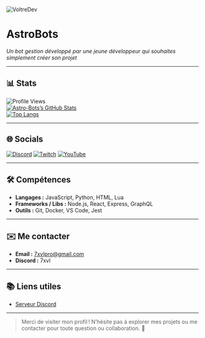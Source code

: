 <!-- Bannière en haut (tu peux remplacer l'URL par celle de ton image/bannière perso) -->
![VoltreDev](https://raw.githubusercontent.com/astro-bots/astro-bots/main/astrobot.png)


# AstroBots
*Un bot gestion développé par une jeune développeur qui souhaites simplement créer son projet*

---

## 📊 Stats  
<!-- Affiche le nombre de vues, d’étoiles, commits, PR, issues, langage → config GitHub Readme Stats -->
![Profile Views](https://komarev.com/ghpvc/?username=astro-bots&color=blue)  
[![Astro-Bots’s GitHub Stats](https://github-readme-stats.vercel.app/api?username=voltredev&show_icons=true&theme=dark&hide_border=true)](https://github.com/astro-bots)  
[![Top Langs](https://github-readme-stats.vercel.app/api/top-langs/?username=voltredev&layout=compact&langs_count=6&theme=dark&hide_border=true)](https://github.com/bots)

---

## 🌐 Socials  
<!-- Badges pour tes réseaux sociaux, personnalise les liens -->
[![Discord](https://img.shields.io/badge/Discord-%237289DA.svg?logo=discord&logoColor=white)](https://discord.gg/astrobots) [![Twitch](https://img.shields.io/badge/Twitch-%239146FF.svg?logo=Twitch&logoColor=white)](https://twitch.tv/7xvl_) [![YouTube](https://img.shields.io/badge/YouTube-%23FF0000.svg?logo=YouTube&logoColor=white)](https://youtube.com/@voltredev)

---

## 🛠️ Compétences  
- **Langages :** JavaScript, Python, HTML, Lua  
- **Frameworks / Libs :** Node.js, React, Express, GraphQL  
- **Outils :** Git, Docker, VS Code, Jest

---

## ✉️ Me contacter  
- **Email :** [7xvlpro@gmail.com](mailto:7xvlpro@gmail.com)  
- **Discord :** 7xvl  

---

## 📚 Liens utiles   
- [Serveur Discord](https://discord.gg/astrobots)

---

> Merci de visiter mon profil ! N’hésite pas à explorer mes projets ou me contacter pour toute question ou collaboration. 🚀
